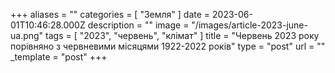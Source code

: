 +++
aliases = ""
categories = [ "Земля" ]
date = 2023-06-01T10:46:28.000Z
description = ""
image = "/images/article-2023-june-ua.png"
tags = [ "2023", "червень", "клiмат" ]
title = "Червень 2023 року порівняно з червневими місяцями 1922-2022 років"
type = "post"
url = ""
_template = "post"
+++

